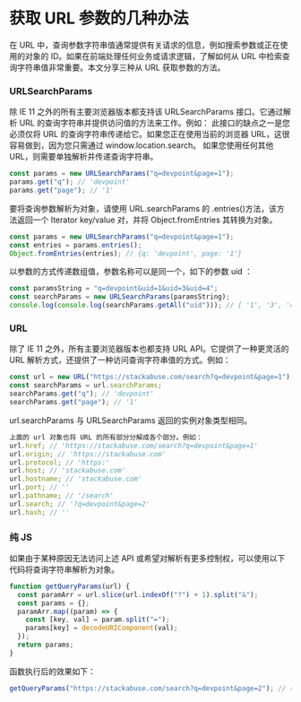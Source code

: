 # 获取 URL 参数的几种办法

在 URL 中，查询参数字符串值通常提供有关请求的信息，例如搜索参数或正在使用的对象的 ID。如果在前端处理任何业务或请求逻辑，了解如何从 URL 中检索查询字符串值非常重要。本文分享三种从 URL 获取参数的方法。

### URLSearchParams

除 IE 11 之外的所有主要浏览器版本都支持该 URLSearchParams 接口。它通过解析 URL 的查询字符串并提供访问值的方法来工作。例如：
此接口的缺点之一是您必须仅将 URL 的查询字符串传递给它。如果您正在使用当前的浏览器 URL，这很容易做到，因为您只需通过 window.location.search。 如果您使用任何其他 URL，则需要单独解析并传递查询字符串。

```js
const params = new URLSearchParams("q=devpoint&page=1");
params.get("q"); // 'devpoint'
params.get("page"); // '1'
```

要将查询参数解析为对象，请使用 URL.searchParams 的 .entries()方法，该方法返回一个 Iterator key/value 对，并将 Object.fromEntries 其转换为对象。

```js
const params = new URLSearchParams("q=devpoint&page=1");
const entries = params.entries();
Object.fromEntries(entries); // {q: 'devpoint', page: '1'}
```

以参数的方式传递数组值，参数名称可以是同一个，如下的参数 uid ：

```js
const paramsString = "q=devpoint&uid=1&uid=3&uid=4";
const searchParams = new URLSearchParams(paramsString);
console.log(console.log(searchParams.getAll("uid"))); // [ '1', '3', '4' ]
```

### URL

除了 IE 11 之外，所有主要浏览器版本也都支持 URL API。它提供了一种更灵活的 URL 解析方式，还提供了一种访问查询字符串值的方式。例如：

```js
const url = new URL("https://stackabuse.com/search?q=devpoint&page=1");
const searchParams = url.searchParams;
searchParams.get("q"); // 'devpoint'
searchParams.get("page"); // '1'
```

url.searchParams 与 URLSearchParams 返回的实例对象类型相同。

```js
上面的 url 对象也将 URL 的所有部分分解成各个部分。例如：
url.href; // 'https://stackabuse.com/search?q=devpoint&page=1'
url.origin; // 'https://stackabuse.com'
url.protocol; // 'https:'
url.host; // 'stackabuse.com'
url.hostname; // 'stackabuse.com'
url.port; // ''
url.pathname; // '/search'
url.search; // '?q=devpoint&page=2'
url.hash; // ''
```

### 纯 JS

如果由于某种原因无法访问上述 API 或希望对解析有更多控制权，可以使用以下代码将查询字符串解析为对象。

```js
function getQueryParams(url) {
  const paramArr = url.slice(url.indexOf("?") + 1).split("&");
  const params = {};
  paramArr.map((param) => {
    const [key, val] = param.split("=");
    params[key] = decodeURIComponent(val);
  });
  return params;
}
```

函数执行后的效果如下：

```js
getQueryParams("https://stackabuse.com/search?q=devpoint&page=2"); // { q: 'devpoint', page: '2' }
```
